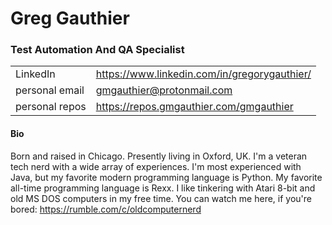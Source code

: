 # Greg Gauthier

### Test Automation And QA Specialist

|         |         |                     
| :----------- | :-------------- | 
| LinkedIn | https://www.linkedin.com/in/gregorygauthier/ |
| personal email | gmgauthier@protonmail.com |
| personal repos | https://repos.gmgauthier.com/gmgauthier |

#### Bio

Born and raised in Chicago. Presently living in Oxford, UK. I'm a veteran tech nerd with a wide array of experiences. I'm most experienced with Java, but my favorite modern programming language is Python. My favorite all-time programming language is Rexx. I like tinkering with Atari 8-bit and old MS DOS computers in my free time. You can watch me here, if you're bored: https://rumble.com/c/oldcomputernerd
